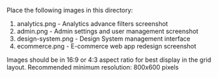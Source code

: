 Place the following images in this directory:

1. analytics.png - Analytics advance filters screenshot
2. admin.png - Admin settings and user management screenshot
3. design-system.png - Design System management interface
4. ecommerce.png - E-commerce web app redesign screenshot

Images should be in 16:9 or 4:3 aspect ratio for best display in the grid layout.
Recommended minimum resolution: 800x600 pixels
